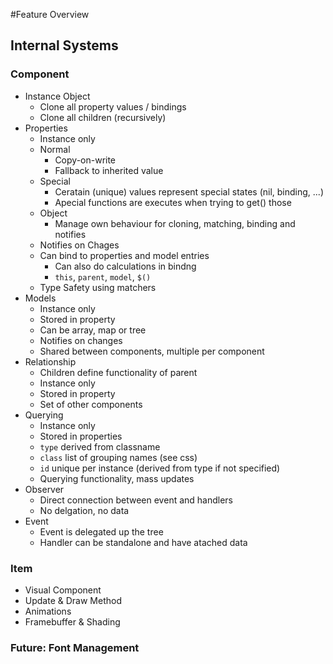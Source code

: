 #Feature Overview
## Internal Systems
### Component
- Instance Object
  - Clone all property values / bindings
  - Clone all children (recursively)
- Properties
  - Instance only
  - Normal
    - Copy-on-write
    - Fallback to inherited value
  - Special
    - Ceratain (unique) values represent special states (nil, binding, ...)
    - Apecial functions are executes when trying to get() those
  - Object
    - Manage own behaviour for cloning, matching, binding and notifies
  - Notifies on Chages
  - Can bind to properties and model entries
    - Can also do calculations in bindng
    - `this`, `parent`, `model`, `$()`
  - Type Safety using matchers
- Models
  - Instance only
  - Stored in property
  - Can be array, map or tree
  - Notifies on changes
  - Shared between components, multiple per component
- Relationship
  - Children define functionality of parent
  - Instance only
  - Stored in property
  - Set of other components
- Querying
  - Instance only
  - Stored in properties
  - `type` derived from classname
  - `class` list of grouping names (see css)
  - `id` unique per instance (derived from type if not specified)
  - Querying functionality, mass updates
- Observer
  - Direct connection between event and handlers
  - No delgation, no data
- Event
  - Event is delegated up the tree
  - Handler can be standalone and have atached data

### Item
- Visual Component
- Update & Draw Method
- Animations
- Framebuffer & Shading

### Future: Font Management
